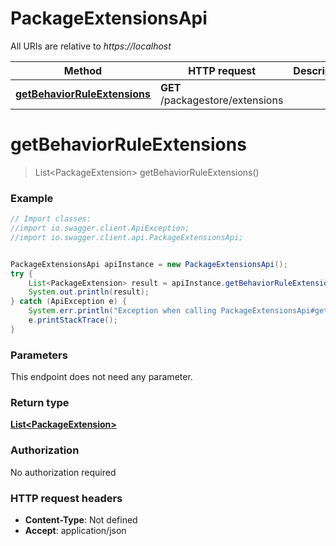 # PackageExtensionsApi

All URIs are relative to *https://localhost*

Method | HTTP request | Description
------------- | ------------- | -------------
[**getBehaviorRuleExtensions**](PackageExtensionsApi.md#getBehaviorRuleExtensions) | **GET** /packagestore/extensions | 


<a name="getBehaviorRuleExtensions"></a>
# **getBehaviorRuleExtensions**
> List&lt;PackageExtension&gt; getBehaviorRuleExtensions()



### Example
```java
// Import classes:
//import io.swagger.client.ApiException;
//import io.swagger.client.api.PackageExtensionsApi;


PackageExtensionsApi apiInstance = new PackageExtensionsApi();
try {
    List<PackageExtension> result = apiInstance.getBehaviorRuleExtensions();
    System.out.println(result);
} catch (ApiException e) {
    System.err.println("Exception when calling PackageExtensionsApi#getBehaviorRuleExtensions");
    e.printStackTrace();
}
```

### Parameters
This endpoint does not need any parameter.

### Return type

[**List&lt;PackageExtension&gt;**](PackageExtension.md)

### Authorization

No authorization required

### HTTP request headers

 - **Content-Type**: Not defined
 - **Accept**: application/json

